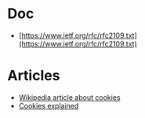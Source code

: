 # Doc
* [https://www.ietf.org/rfc/rfc2109.txt](https://www.ietf.org/rfc/rfc2109.txt)

# Articles
* [Wikipedia article about cookies](https://en.wikipedia.org/wiki/HTTP_cookie)
* [Cookies explained](https://www.nczonline.net/blog/2009/05/05/http-cookies-explained)